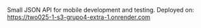 Small JSON API for mobile development and testing.
Deployed on: https://two025-1-s3-grupo4-extra-1.onrender.com